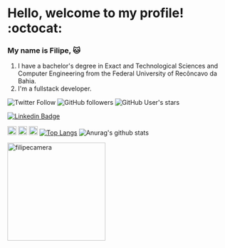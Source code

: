 # Hello, welcome to my profile! :octocat:

### My name is Filipe, :cat: <br/>
1. I have a bachelor's degree in Exact and Technological Sciences and Computer Engineering from the Federal University of Recôncavo da Bahia.
2. I'm a fullstack developer.

![Twitter Follow](https://img.shields.io/twitter/follow/LipinhoFI?color=blue&style=flat-square)
![GitHub followers](https://img.shields.io/github/followers/FilipeCamera?style=flat-square)
![GitHub User's stars](https://img.shields.io/github/stars/FilipeCamera?style=flat-square)

[![Linkedin Badge](https://img.shields.io/badge/-Filipe_Camera-blue?style=flat-square&logo=Linkedin&logoColor=white&link=https://www.linkedin.com/in/filipe-camera-620308181/)](https://www.linkedin.com/in/filipe-camera-620308181/) 

<code><img height="20" src="https://img.shields.io/badge/Bootstrap-563D7C?style=for-the-badge&logo=typescript&logoColor=white"></img></code>
<code><img height="20" src="https://img.shields.io/badge/Bootstrap-563D7C?style=for-the-badge&logo=javascript&logoColor=white"></img></code>
<code><img height="20" src="https://img.shields.io/badge/Bootstrap-563D7C?style=for-the-badge&logo=nodejs&logoColor=white"></img></code>
[![Top Langs](https://github-readme-stats.vercel.app/api/top-langs/?username=FilipeCamera&layout=compact)](https://github.com/anuraghazra/github-readme-stats)   ![Anurag's github stats](https://github-readme-stats.vercel.app/api?username=FilipeCamera&show_icons=true)

<img height="220em" src="https://github-readme-streak-stats.herokuapp.com/?user=filipecamera&theme=dark" alt="filipecamera" />

